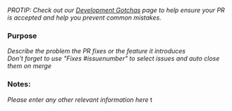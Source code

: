_PROTIP: Check out our [Development Gotchas](https://unitystation.github.io/unitystation/development/Development-Gotchas-and-Common-Mistakes/) page to help ensure your PR is accepted and help you prevent common mistakes._

### Purpose
_Describe the problem the PR fixes or the feature it introduces_<br>
_Don't forget to use "Fixes #issuenumber" to select issues and auto close them on merge_

### Notes:
_Please enter any other relevant information here_
t
